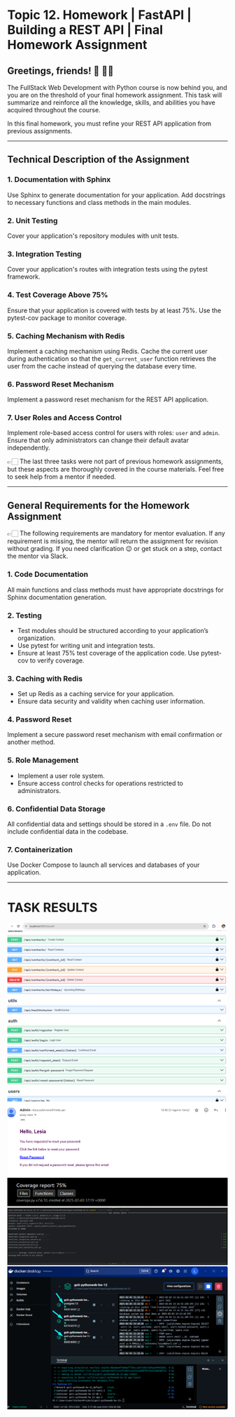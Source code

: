 # Topic 12. Homework | FastAPI | Building a REST API | Final Homework Assignment

## Greetings, friends! 🙂 ✋🏼

The FullStack Web Development with Python course is now behind you, and you are on the threshold of your final homework assignment. This task will summarize and reinforce all the knowledge, skills, and abilities you have acquired throughout the course.

In this final homework, you must refine your REST API application from previous assignments.

---

## Technical Description of the Assignment

### 1. Documentation with Sphinx
Use Sphinx to generate documentation for your application. Add docstrings to necessary functions and class methods in the main modules.

### 2. Unit Testing
Cover your application's repository modules with unit tests.

### 3. Integration Testing
Cover your application's routes with integration tests using the pytest framework.

### 4. Test Coverage Above 75%
Ensure that your application is covered with tests by at least 75%. Use the pytest-cov package to monitor coverage.

### 5. Caching Mechanism with Redis
Implement a caching mechanism using Redis. Cache the current user during authentication so that the `get_current_user` function retrieves the user from the cache instead of querying the database every time.

### 6. Password Reset Mechanism
Implement a password reset mechanism for the REST API application.

### 7. User Roles and Access Control
Implement role-based access control for users with roles: `user` and `admin`. Ensure that only administrators can change their default avatar independently.

👉🏻 The last three tasks were not part of previous homework assignments, but these aspects are thoroughly covered in the course materials. Feel free to seek help from a mentor if needed.

---

## General Requirements for the Homework Assignment

👉🏻 The following requirements are mandatory for mentor evaluation. If any requirement is missing, the mentor will return the assignment for revision without grading. If you need clarification 😉 or get stuck on a step, contact the mentor via Slack.

### 1. Code Documentation
All main functions and class methods must have appropriate docstrings for Sphinx documentation generation.

### 2. Testing
- Test modules should be structured according to your application’s organization.
- Use pytest for writing unit and integration tests.
- Ensure at least 75% test coverage of the application code. Use pytest-cov to verify coverage.

### 3. Caching with Redis
- Set up Redis as a caching service for your application.
- Ensure data security and validity when caching user information.

### 4. Password Reset
Implement a secure password reset mechanism with email confirmation or another method.

### 5. Role Management
- Implement a user role system.
- Ensure access control checks for operations restricted to administrators.

### 6. Confidential Data Storage
All confidential data and settings should be stored in a `.env` file. Do not include confidential data in the codebase.

### 7. Containerization
Use Docker Compose to launch all services and databases of your application.

---


# TASK RESULTS

![Swagger](assets/swagger.png)
![Кeset_password_email](assets/reset_password_email.png)
![Test_coverage_75_percents](assets/test_coverage_75_percents.png)
![Test_coverage_75_percents_2](assets/test_coverage_75_percents_2.png)
![Docker_container](assets/docker_container.png)